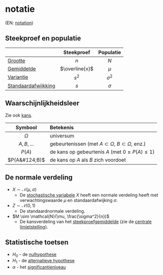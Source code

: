 # notatie

(EN: [notation](../en/notation.md))

## Steekproef en populatie

|                                     |   Steekproef   | Populatie  |
| :---------------------------------- | :------------: | :--------: |
| [Grootte](steekproef.md)            |      $n$       |    $N$     |
| [Gemiddelde](gemiddelde.md)         | $\overline{x}$ |   $\mu$    |
| [Variantie](variantie.md)           |     $s^2$      | $\sigma^2$ |
| [Standaardafwijkking](variantie.md) |      $s$       |  $\sigma$  |

## Waarschijnlijkheidsleer

Zie ook [kans](kans.md).

|    Symbool     | Betekenis                                                         |
| :------------: | :---------------------------------------------------------------- |
|    $\Omega$    | universum                                                         |
| $A, B, \ldots$ | gebeurtenissen (met $A \subset \Omega$, $B \subset \Omega$, enz.) |
|     $P(A)$     | de kans op gebeurtenis $A$ (met $0 \leq P(A) \leq 1$)             |
| $P(A&#124;B)$  | de kans op $A$ als $B$ zich voordoet                              |

## De normale verdeling

- $X \sim \mathcal{N}(\mu, \sigma)$
    - De [stochastische variabele](variabele-stochastische.md) $X$ heeft een normale verdeling heeft met verwachtingswaarde $\mu$ en standaardafwijking $\sigma$.
- $Z \sim \mathcal{N}(0, 1)$
    - De standaardnormale verdeling.
- $M \sim \mathcal{N}(\mu, \frac{\sigma^2}{n})$
    - De kansverdeling van het [steekproefgemiddelde](gemiddelde.md#gemiddelde-van-een-steekproef) (zie de [centrale limietstelling](centrale-limietstelling.md)).

## Statistische toetsen

- $H_0$ - de [nulhypothese](nulhypothese.md)
- $H_1$ - de [alternatieve hypothese](alternatieve-hypothese.md)
- $\alpha$ - het [significantieniveau](significantieniveau.md)

